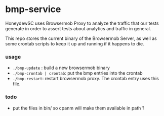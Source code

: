 # bmp-service

HoneydewSC uses Browsermob Proxy to analyze the traffic that our
tests generate in order to assert tests about analytics and traffic in
general.

This repo stores the current binary of the Browsermob Server, as well
as some crontab scripts to keep it up and running if it happens to
die.

### usage

- `./bmp-update` : build a new browsermob binary
- `./bmp-crontab | crontab`: put the bmp entries into the crontab
- `./bmp-restart`: restart browsermob proxy. The crontab entry uses this file.


### todo

- put the files in bin/ so cpanm will make them available in path ?
